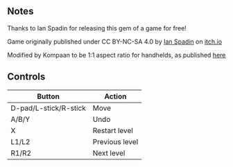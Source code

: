 ## Notes

Thanks to Ian Spadin for releasing this gem of a game for free!

Game originally published under CC BY-NC-SA 4.0 by [Ian Spadin](https://ian-spadin.itch.io/) on [itch.io](https://ian-spadin.itch.io/udlr-modify)

Modified by Kompaan to be 1:1 aspect ratio for handhelds, as published [here](https://github.com/mhoogcarspel/UDRL_Modify/tree/handheld_ui)

## Controls

| Button | Action |
|--|--| 
|D-pad/L-stick/R-stick|Move|
|A/B/Y|Undo|
|X|Restart level|
|L1/L2|Previous level|
|R1/R2|Next level|